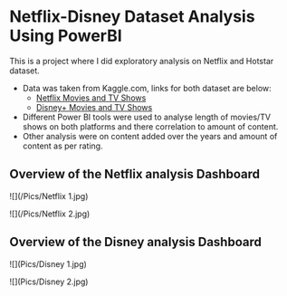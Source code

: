 # Netflix-Disney Dataset Analysis Using PowerBI

This is a project where I did exploratory analysis on Netflix and Hotstar dataset.

- Data was taken from Kaggle.com, links for both dataset are below:
  - [Netflix Movies and TV Shows](https://www.kaggle.com/datasets/shivamb/netflix-shows)
  - [Disney+ Movies and TV Shows](https://www.kaggle.com/datasets/shivamb/disney-movies-and-tv-shows)
- Different Power BI tools were used to analyse length of movies/TV shows on both platforms and there correlation to amount of content.
- Other analysis were on content added over the years and amount of content as per rating.
## Overview of the Netflix analysis Dashboard
![](/Pics/Netflix 1.jpg)

![](/Pics/Netflix 2.jpg)

## Overview of the Disney analysis Dashboard

![](Pics/Disney 1.jpg)

![](Pics/Disney 2.jpg)

